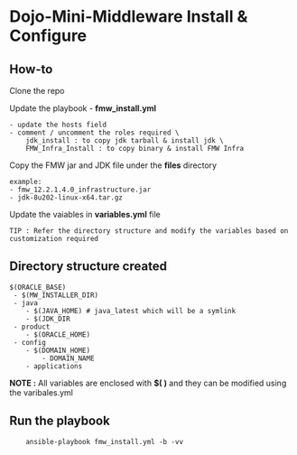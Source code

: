 # Dojo-Mini-Middleware Install & Configure

## How-to
Clone the repo

Update the playbook - **fmw_install.yml**

    - update the hosts field
    - comment / uncomment the roles required \
        jdk_install : to copy jdk tarball & install jdk \
        FMW_Infra_Install : to copy binary & install FMW Infra
    

Copy the FMW jar and JDK file under the  **files** directory

    example:
    - fmw_12.2.1.4.0_infrastructure.jar
    - jdk-8u202-linux-x64.tar.gz

Update the vaiables in  **variables.yml** file 

    TIP : Refer the directory structure and modify the variables based on customization required

## Directory structure created

```
$(ORACLE_BASE)
 - $(MW_INSTALLER_DIR)
 - java
	- $(JAVA_HOME) # java_latest which will be a symlink
	- $(JDK_DIR
 - product
	- $(ORACLE_HOME)
 - config
	- $(DOMAIN_HOME)
		- DOMAIN_NAME
	- applications
```
**NOTE :** All variables are enclosed with **$( )** and they can be modified using the varibales.yml

## Run the playbook
```
    ansible-playbook fmw_install.yml -b -vv
```

